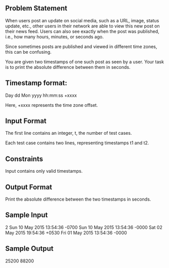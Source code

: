 ## Problem Statement

When users post an update on social media, such as a URL, image, status update, etc., other users in their network are able to view this new post on their news feed. Users can also see exactly when the post was published, i.e., how many hours, minutes, or seconds ago.

Since sometimes posts are published and viewed in different time zones, this can be confusing.

You are given two timestamps of one such post as seen by a user. Your task is to print the absolute difference between them in seconds.

## Timestamp format:

Day dd Mon yyyy hh:mm:ss +xxxx


Here, +xxxx represents the time zone offset.

## Input Format

The first line contains an integer, t, the number of test cases.

Each test case contains two lines, representing timestamps t1 and t2.

## Constraints

Input contains only valid timestamps.

## Output Format

Print the absolute difference between the two timestamps in seconds.

## Sample Input
2
Sun 10 May 2015 13:54:36 -0700
Sun 10 May 2015 13:54:36 -0000
Sat 02 May 2015 19:54:36 +0530
Fri 01 May 2015 13:54:36 -0000

## Sample Output
25200
88200